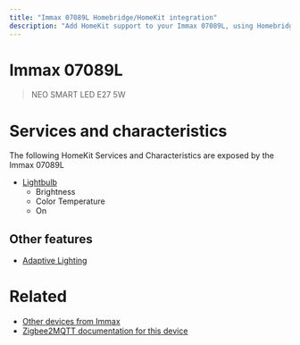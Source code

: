 ```yaml
---
title: "Immax 07089L Homebridge/HomeKit integration"
description: "Add HomeKit support to your Immax 07089L, using Homebridge, Zigbee2MQTT and homebridge-z2m."
---
```

<!---
This file has been GENERATED using src/docgen/docgen.ts
DO NOT EDIT THIS FILE MANUALLY!
-->
# Immax 07089L
> NEO SMART LED E27 5W


# Services and characteristics
The following HomeKit Services and Characteristics are exposed by
the Immax 07089L

* [Lightbulb](../../light.md)
  * Brightness
  * Color Temperature
  * On

## Other features
* [Adaptive Lighting](../../light.md)

# Related
* [Other devices from Immax](../index.md#immax)
* [Zigbee2MQTT documentation for this device](https://www.zigbee2mqtt.io/devices/07089L.html)